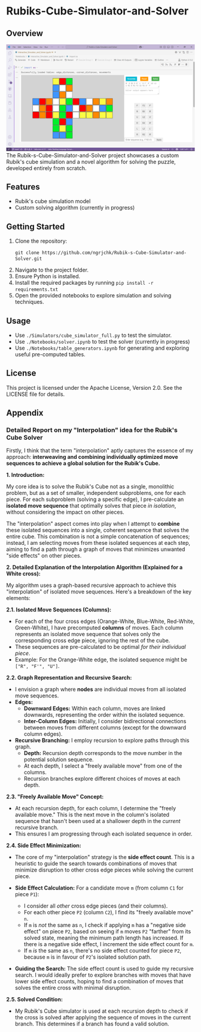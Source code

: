 # Rubiks-Cube-Simulator-and-Solver
## Overview
![A screenshot of the simulator](https://github.com/ngrjchk/Rubiks-Cube-Simulator-and-Solver/blob/main/simulator_screenshot.png)
The Rubik-s-Cube-Simulator-and-Solver project showcases a custom Rubik's cube simulation and a novel algorithm for solving the puzzle, developed entirely from scratch.

## Features
- Rubik's cube simulation model
- Custom solving algorithm (currently in progress)

## Getting Started
1. Clone the repository:
   ```
   git clone https://github.com/ngrjchk/Rubik-s-Cube-Simulator-and-Solver.git
   ```
2. Navigate to the project folder.
3. Ensure Python is installed.
4. Install the required packages by running `pip install -r requirements.txt`
1. Open the provided notebooks to explore simulation and solving techniques.

## Usage
- Use `./Simulators/cube_simulator_full.py` to test the simulator.
- Use `./Notebooks/solver.ipynb` to test the solver (currently in progress)
- Use `./Notebooks/table_generators.ipynb` for generating and exploring useful pre-computed tables.

## License
This project is licensed under the Apache License, Version 2.0. See the LICENSE file for details.

## Appendix

### Detailed Report on my "Interpolation" idea for the Rubik's Cube Solver

Firstly, I think that the term "interpolation" aptly captures the essence of my approach: **interweaving and combining individually optimized move sequences to achieve a global solution for the Rubik's Cube.**

**1. Introduction:**

My core idea is to solve the Rubik's Cube not as a single, monolithic problem, but as a set of smaller, independent subproblems, one for each piece. For each subproblem (solving a specific edge), I pre-calculate an **isolated move sequence** that optimally solves that piece *in isolation*, without considering the impact on other pieces.

The "interpolation" aspect comes into play when I attempt to **combine** these isolated sequences into a single, coherent sequence that solves the entire cube. This combination is not a simple concatenation of sequences; instead, I am selecting moves from these isolated sequences at each step, aiming to find a path through a graph of moves that minimizes unwanted "side effects" on other pieces.

**2. Detailed Explanation of the Interpolation Algorithm (Explained for a White cross):**

My algorithm uses a graph-based recursive approach to achieve this "interpolation" of isolated move sequences. Here's a breakdown of the key elements:

**2.1. Isolated Move Sequences (Columns):**

*   For each of the four cross edges (Orange-White, Blue-White, Red-White, Green-White), I have precomputed **columns** of moves. Each column represents an isolated move sequence that solves only the corresponding cross edge piece, ignoring the rest of the cube.
*   These sequences are pre-calculated to be optimal *for their individual piece*.
*   Example: For the Orange-White edge, the isolated sequence might be `["R", "F'", "U"]`.

**2.2. Graph Representation and Recursive Search:**

*   I envision a graph where **nodes** are individual moves from all isolated move sequences.
*   **Edges:**
    *   **Downward Edges:** Within each column, moves are linked downwards, representing the order within the isolated sequence.
    *   **Inter-Column Edges:**  Initially, I consider bidirectional connections between moves from different columns (except for the downward column edges).
*   **Recursive Branching:** I employ recursion to explore paths through this graph.
    *   **Depth:** Recursion depth corresponds to the move number in the potential solution sequence.
    *   At each depth, I select a "freely available move" from one of the columns.
    *   Recursion branches explore different choices of moves at each depth.

**2.3. "Freely Available Move" Concept:**

*   At each recursion depth, for each column, I determine the "freely available move." This is the next move in the column's isolated sequence that hasn't been used at a shallower depth in the *current* recursive branch.
*   This ensures I am progressing through each isolated sequence in order.

**2.4. Side Effect Minimization:**

*   The core of my "interpolation" strategy is the **side effect count**. This is a heuristic to guide the search towards combinations of moves that minimize disruption to other cross edge pieces while solving the current piece.
*   **Side Effect Calculation:** For a candidate move `m` (from column `C1` for piece `P1`):
    *   I consider all *other* cross edge pieces (and their columns).
    *   For each other piece `P2` (column `C2`), I find its "freely available move" `n`.
    *   If `m` is *not* the same as `n`, I check if applying `m` has a "negative side effect" on piece `P2`, based on seeing if `m` moves `P2` "farther" from its solved state, meaning the minimum path length has increased. If there is a negative side effect, I increment the side effect count for `m`.
    *   If `m` *is* the same as `n`, there's no side effect counted for piece `P2`, because `m` is in favour of `P2`'s isolated solution path.

*   **Guiding the Search:** The side effect count is used to guide my recursive search. I would ideally prefer to explore branches with moves that have lower side effect counts, hoping to find a combination of moves that solves the entire cross with minimal disruption.

**2.5. Solved Condition:**

*   My Rubik's Cube simulator is used at each recursion depth to check if the cross is solved after applying the sequence of moves in the current branch. This determines if a branch has found a valid solution.
